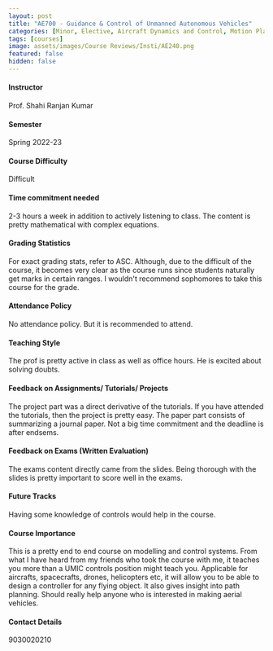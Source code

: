 ```yaml
---
layout: post
title: "AE700 - Guidance & Control of Unmanned Autonomous Vehicles"
categories: [Minor, Elective, Aircraft Dynamics and Control, Motion Planning, Robotics and Control]
tags: [courses]
image: assets/images/Course Reviews/Insti/AE240.png
featured: false
hidden: false
---
```


#### Instructor
Prof. Shahi Ranjan Kumar

#### Semester
Spring 2022-23

#### Course Difficulty
Difficult

#### Time commitment needed
2-3 hours a week in addition to actively listening to class. The content is pretty mathematical with complex equations. 

#### Grading Statistics
For exact grading stats, refer to ASC. Although, due to the difficult of the course, it becomes very clear as the course runs since students naturally get marks in certain ranges. I wouldn't recommend sophomores to take this course for the grade.

#### Attendance Policy
No attendance policy. But it is recommended to attend.

#### Teaching Style
The prof is pretty active in class as well as office hours. He is excited about solving doubts.

#### Feedback on Assignments/ Tutorials/ Projects
The project part was a direct derivative of the tutorials. If you have attended the tutorials, then the project is pretty easy. The paper part consists of summarizing a journal paper. Not a big time commitment and the deadline is after endsems.

#### Feedback on Exams (Written Evaluation)
The exams content directly came from the slides. Being thorough with the slides is pretty important to score well in the exams. 

#### Future Tracks
Having some knowledge of controls would help in the course.

#### Course Importance
This is a pretty end to end course on modelling and control systems. From what I have heard from my friends who took the course with me, it teaches you more than a UMIC controls position might teach you. Applicable for aircrafts, spacecrafts, drones, helicopters etc, it will allow you to be able to design a controller for any flying object. It also gives insight into path planning. Should really help anyone who is interested in making aerial vehicles. 

#### Contact Details
9030020210


